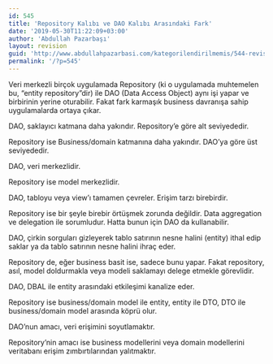 ```yaml
---
id: 545
title: 'Repository Kalıbı ve DAO Kalıbı Arasındaki Fark'
date: '2019-05-30T11:22:09+03:00'
author: 'Abdullah Pazarbaşı'
layout: revision
guid: 'http://www.abdullahpazarbasi.com/kategorilendirilmemis/544-revision-v1'
permalink: '/?p=545'
---
```


Veri merkezli birçok uygulamada Repository (ki o uygulamada muhtemelen bu, “entity repository”dir) ile DAO (Data Access Object) aynı işi yapar ve birbirinin yerine oturabilir. Fakat fark karmaşık business davranışa sahip uygulamalarda ortaya çıkar.

DAO, saklayıcı katmana daha yakındır. Repository’e göre alt seviyededir.

Repository ise Business/domain katmanına daha yakındır. DAO’ya göre üst seviyededir.

DAO, veri merkezlidir.

Repository ise model merkezlidir.

DAO, tabloyu veya view’ı tamamen çevreler. Erişim tarzı birebirdir.

Repository ise bir şeyle birebir örtüşmek zorunda değildir. Data aggregation ve delegation ile sorumludur. Hatta bunun için DAO da kullanabilir.

DAO, çirkin sorguları gizleyerek tablo satırının nesne halini (entity) ithal edip saklar ya da tablo satırının nesne halini ihraç eder.

Repository de, eğer business basit ise, sadece bunu yapar. Fakat repository, asıl, model doldurmakla veya modeli saklamayı delege etmekle görevlidir.

DAO, DBAL ile entity arasındaki etkileşimi kanalize eder.

Repository ise business/domain model ile entity, entity ile DTO, DTO ile business/domain model arasında köprü olur.

DAO’nun amacı, veri erişimini soyutlamaktır.

Repository’nin amacı ise business modellerini veya domain modellerini veritabanı erişim zımbırtılarından yalıtmaktır.
